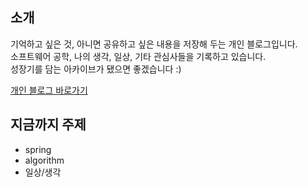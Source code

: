 ## 소개
기억하고 싶은 것, 아니면 공유하고 싶은 내용을 저장해 두는 개인 블로그입니다.  
소프트웨어 공학, 나의 생각, 일상, 기타 관심사들을 기록하고 있습니다.  
성장기를 담는 아카이브가 됐으면 좋겠습니다 :)

[개인 블로그 바로가기](https://racchoon.github.io/)  

## 지금까지 주제
* spring
* algorithm
* 일상/생각
